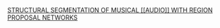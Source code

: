 [STRUCTURAL SEGMENTATION OF MUSICAL [[AUDIO]] WITH REGION PROPOSAL NETWORKS](https://archives.ismir.net/ismir2021/latebreaking/000055.pdf)
